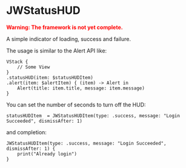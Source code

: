 # JWStatusHUD
<span style="color:red">**Warning: The framework is not yet complete.**</span>

A simple indicator of loading, success and failure.

The usage is similar to the Alert API like:
```
VStack {
	// Some View
}
.statusHUD(item: $statusHUDItem)
.alert(item: $alertItem) { (item) -> Alert in
	Alert(title: item.title, message: item.message)
}
```

You can set the number of seconds to turn off the HUD:
```
statusHUDItem  = JWStatusHUDItem(type: .success, message: "Login Succeeded", dismissAfter: 1)
```

and completion:
```
JWStatusHUDItem(type: .success, message: "Login Succeeded", dismissAfter: 1) {
	print("Already login")
}
